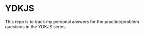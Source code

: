 # YDKJS
This repo is to track my personal answers for the practice/problem questions in the YDKJS series.
